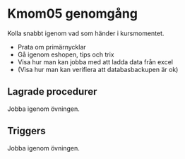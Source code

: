 Kmom05 genomgång
=========================

Kolla snabbt igenom vad som händer i kursmomentet.

* Prata om primärnycklar
* Gå igenom eshopen, tips och trix
* Visa hur man kan jobba med att ladda data från excel
* (Visa hur man kan verifiera att databasbackupen är ok)



Lagrade procedurer
-------------------------

Jobba igenom övningen.



Triggers
-------------------------

Jobba igenom övningen.
